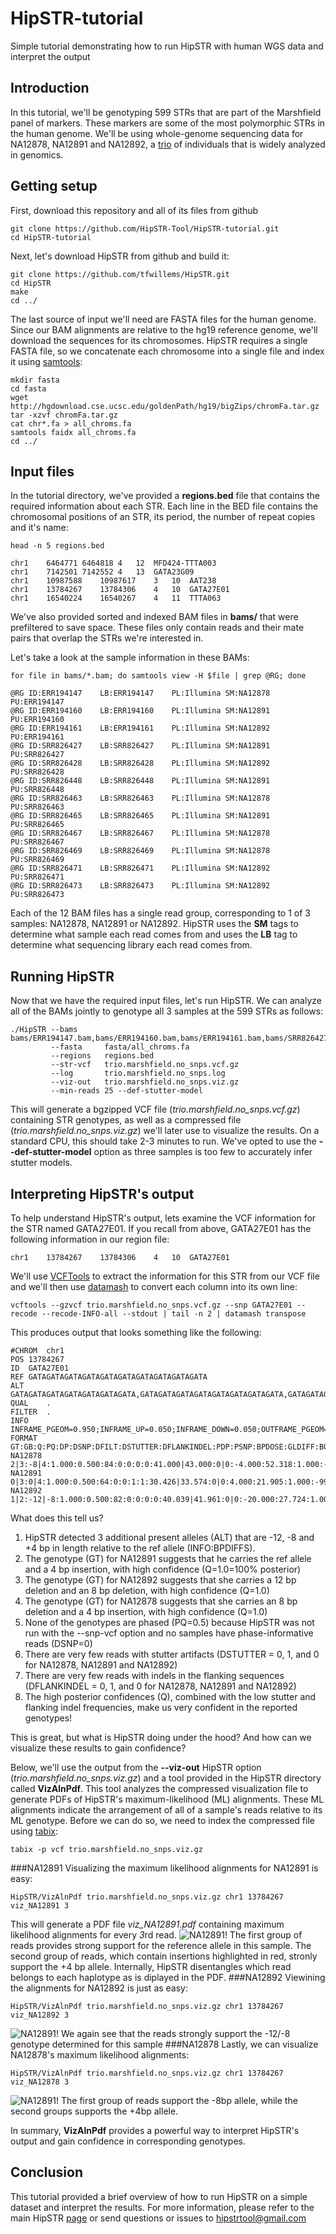 # HipSTR-tutorial
Simple tutorial demonstrating how to run HipSTR with human WGS data and interpret the output

## Introduction
In this tutorial, we'll be genotyping 599 STRs that are part of the Marshfield panel of markers. These markers are some of the most polymorphic STRs in the human genome. We'll be using whole-genome sequencing data for NA12878, NA12891 and NA12892, a [trio](https://catalog.coriell.org/0/Sections/Collections/NIGMS/CEPHFamiliesDetail.aspx?PgId=441&fam=1463&) of individuals that is widely analyzed in genomics.

## Getting setup

First, download this repository and all of its files from github

    git clone https://github.com/HipSTR-Tool/HipSTR-tutorial.git
    cd HipSTR-tutorial

Next, let's download HipSTR from github and build it: 

    git clone https://github.com/tfwillems/HipSTR.git
    cd HipSTR
    make
    cd ../
    
The last source of input we'll need are FASTA files for the human genome. Since our BAM alignments are relative to the hg19 reference genome, we'll download the sequences for its chromosomes. HipSTR requires a single FASTA file, so we concatenate each chromosome into a single file and index it using [samtools](http://www.htslib.org/):

    mkdir fasta
    cd fasta
    wget http://hgdownload.cse.ucsc.edu/goldenPath/hg19/bigZips/chromFa.tar.gz
    tar -xzvf chromFa.tar.gz
    cat chr*.fa > all_chroms.fa
    samtools faidx all_chroms.fa 
    cd ../

## Input files
In the tutorial directory, we've provided a **regions.bed** file that contains the required information about each STR. Each line in the BED file contains the chromosomal positions of an STR, its period, the number of repeat copies and it's name:

    head -n 5 regions.bed
    
```
chr1	6464771	6464818	4	12	MFD424-TTTA003
chr1	7142501	7142552	4	13	GATA23G09
chr1	10987588	10987617	3	10	AAT238
chr1	13784267	13784306	4	10	GATA27E01
chr1	16540224	16540267	4	11	TTTA063
```

We've also provided sorted and indexed BAM files in **bams/** that were prefiltered to save space. These files only contain reads and their mate pairs that overlap the STRs we're interested in. 

Let's take a look at the sample information in these BAMs:

    for file in bams/*.bam; do samtools view -H $file | grep @RG; done

```
@RG	ID:ERR194147	LB:ERR194147	PL:Illumina	SM:NA12878	PU:ERR194147
@RG	ID:ERR194160	LB:ERR194160	PL:Illumina	SM:NA12891	PU:ERR194160
@RG	ID:ERR194161	LB:ERR194161	PL:Illumina	SM:NA12892	PU:ERR194161
@RG	ID:SRR826427	LB:SRR826427	PL:Illumina	SM:NA12891	PU:SRR826427
@RG	ID:SRR826428	LB:SRR826428	PL:Illumina	SM:NA12892	PU:SRR826428
@RG	ID:SRR826448	LB:SRR826448	PL:Illumina	SM:NA12891	PU:SRR826448
@RG	ID:SRR826463	LB:SRR826463	PL:Illumina	SM:NA12878	PU:SRR826463
@RG	ID:SRR826465	LB:SRR826465	PL:Illumina	SM:NA12891	PU:SRR826465
@RG	ID:SRR826467	LB:SRR826467	PL:Illumina	SM:NA12878	PU:SRR826467
@RG	ID:SRR826469	LB:SRR826469	PL:Illumina	SM:NA12878	PU:SRR826469
@RG	ID:SRR826471	LB:SRR826471	PL:Illumina	SM:NA12892	PU:SRR826471
@RG	ID:SRR826473	LB:SRR826473	PL:Illumina	SM:NA12892	PU:SRR826473
```
Each of the 12 BAM files has a single read group, corresponding to 1 of 3 samples: NA12878, NA12891 or NA12892. HipSTR uses the **SM** tags to determine what sample each read comes from and uses the **LB** tag to determine what sequencing library each read comes from.

## Running HipSTR
Now that we have the required input files, let's run HipSTR. We can analyze all of the BAMs jointly to genotype all 3 samples at the 599 STRs as follows:

```
./HipSTR --bams      bams/ERR194147.bam,bams/ERR194160.bam,bams/ERR194161.bam,bams/SRR826427.bam,bams/SRR826428.bam,bams/SRR826448.bam,bams/SRR826463.bam,bams/SRR826465.bam,bams/SRR826467.bam,bams/SRR826469.bam,bams/SRR826471.bam,bams/SRR826473.bam
         --fasta     fasta/all_chroms.fa
         --regions   regions.bed
         --str-vcf   trio.marshfield.no_snps.vcf.gz
         --log       trio.marshfield.no_snps.log
         --viz-out   trio.marshfield.no_snps.viz.gz
         --min-reads 25 --def-stutter-model
```
This will generate a bgzipped VCF file (*trio.marshfield.no_snps.vcf.gz*) containing STR genotypes, as well as a compressed file (*trio.marshfield.no_snps.viz.gz*) we'll later use to visualize the results. On a standard CPU, this should take 2-3 minutes to run. We've opted to use the **--def-stutter-model** option as three samples is too few to accurately infer stutter models.


## Interpreting HipSTR's output
To help understand HipSTR's output, lets examine the VCF information for the STR named GATA27E01. If you recall from above, GATA27E01 has the following information in our region file: 

    chr1	13784267	13784306	4	10	GATA27E01

We'll use [VCFTools](https://vcftools.github.io/man_latest.html) to extract the information for this STR from our VCF file and we'll then use [datamash](https://www.gnu.org/software/datamash/) to convert each column into its own line:

    vcftools --gzvcf trio.marshfield.no_snps.vcf.gz --snp GATA27E01 --recode --recode-INFO-all --stdout | tail -n 2 | datamash transpose
This produces output that looks something like the following:
```
#CHROM	chr1
POS	13784267
ID	GATA27E01
REF	GATAGATAGATAGATAGATAGATAGATAGATAGATAGATA
ALT	GATAGATAGATAGATAGATAGATAGATA,GATAGATAGATAGATAGATAGATAGATAGATA,GATAGATAGATAGATAGATAGATAGATAGATAGATAGATAGATA
QUAL	.
FILTER	.
INFO	INFRAME_PGEOM=0.950;INFRAME_UP=0.050;INFRAME_DOWN=0.050;OUTFRAME_PGEOM=0.950;OUTFRAME_UP=0.010;OUTFRAME_DOWN=0.010;START=13784267;END=13784306;PERIOD=4;NSKIP=0;NFILT=0;BPDIFFS=-12,-8,4;DP=230;DSNP=0;DFILT=0;DSTUTTER=1;DFLANKINDEL=1;AN=6;REFAC=1;AC=1,2,2
FORMAT	GT:GB:Q:PQ:DP:DSNP:DFILT:DSTUTTER:DFLANKINDEL:PDP:PSNP:BPDOSE:GLDIFF:BQ:ALLREADS:MALLREADS
NA12878	2|3:-8|4:1.000:0.500:84:0:0:0:0:41.000|43.000:0|0:-4.000:52.318:1.000:-999|14;-8|31;4|39:-8|37;4|39
NA12891	0|3:0|4:1.000:0.500:64:0:0:1:1:30.426|33.574:0|0:4.000:21.905:1.000:-999|9;0|28;4|27:0|27;4|27;8|1
NA12892	1|2:-12|-8:1.000:0.500:82:0:0:0:0:40.039|41.961:0|0:-20.000:27.724:1.000:-999|9;-12|34;-8|39:-12|38;-8|41
```
What does this tell us?

1. HipSTR detected 3 additional present alleles (ALT) that are -12, -8 and +4 bp in length relative to the ref allele (INFO:BPDIFFS).
2. The genotype (GT) for NA12891 suggests that he carries the ref allele and a 4 bp insertion, with high confidence (Q=1.0=100% posterior)
3. The genotype (GT) for NA12892 suggests that she carries a 12 bp deletion and an 8 bp deletion, with high confidence (Q=1.0)
4. The genotype (GT) for NA12878 suggests that she carries an 8 bp deletion and a 4 bp insertion, with high confidence (Q=1.0)
5. None of the genotypes are phased (PQ=0.5) because HipSTR was not run with the --snp-vcf option and no samples have phase-informative reads (DSNP=0)
6. There are very few reads with stutter artifacts (DSTUTTER = 0, 1, and 0 for NA12878, NA12891 and NA12892)
7. There are very few reads with indels in the flanking sequences (DFLANKINDEL = 0, 1, and 0 for NA12878, NA12891 and NA12892)
8. The high posterior confidences (Q), combined with the low stutter and flanking indel frequencies, make us very confident in the reported genotypes!

This is great, but what is HipSTR doing under the hood? And how can we visualize these results to gain confidence? 

Below, we'll use the output from the **--viz-out** HipSTR option (*trio.marshfield.no_snps.viz.gz*) and a tool provided in the HipSTR directory called **VizAlnPdf**. This tool analyzes the compressed visualization file to generate PDFs of HipSTR's maximum-likelihood (ML) alignments. These ML alignments indicate the arrangement of all of a sample's reads relative to its ML genotype. Before we can do so, we need to index the compressed file using [tabix](http://www.htslib.org/doc/tabix.html):

    tabix -p vcf trio.marshfield.no_snps.viz.gz

###NA12891
Visualizing the maximum likelihood alignments for NA12891 is easy: 
    
    HipSTR/VizAlnPdf trio.marshfield.no_snps.viz.gz chr1 13784267 viz_NA12891 3
This will generate a PDF file *viz_NA12891.pdf* containing maximum likelihood alignments for every *3*rd read.
![NA12891!](https://raw.githubusercontent.com/HipSTR-Tool/HipSTR-tutorial/master/viz_NA12891.png)
The first group of reads provides strong support for the reference allele in this sample. The second group of reads, which contain insertions highlighted in red, stronly support the +4 bp allele. Internally, HipSTR disentangles which read belongs to each haplotype as is diplayed in the PDF.
###NA12892
Viewining the alignments for NA12892 is just as easy:

    HipSTR/VizAlnPdf trio.marshfield.no_snps.viz.gz chr1 13784267 viz_NA12892 3
![NA12891!](https://raw.githubusercontent.com/HipSTR-Tool/HipSTR-tutorial/master/viz_NA12892.png)
We again see that the reads strongly support the -12/-8 genotype determined for this sample
###NA12878
Lastly, we can visualize NA12878's maximum likelihood alignments:

    HipSTR/VizAlnPdf trio.marshfield.no_snps.viz.gz chr1 13784267 viz_NA12878 3

![NA12891!](https://raw.githubusercontent.com/HipSTR-Tool/HipSTR-tutorial/master/viz_NA12878.png)
The first group of reads support the -8bp allele, while the second groups supports the +4bp allele.

In summary, **VizAlnPdf** provides a powerful way to interpret HipSTR's output and gain confidence in corresponding genotypes.

## Conclusion
This tutorial provided a brief overview of how to run HipSTR on a simple dataset and interpret the results. For more information, please refer to the main HipSTR [page](https://hipstr-tool.github.io/HipSTR/) or send questions or issues to hipstrtool@gmail.com  
